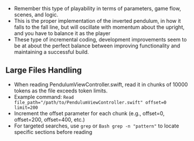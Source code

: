 - Remember this type of playability in terms of parameters, game flow, scenes, and logic.
- This is the proper implementation of the inverted pendulum, in how it falls to the fall line, but will oscillate with momentum about the upright, and you have to balance it as the player
- These type of incremental coding, development improvements seem to be at about the perfect balance between improving functionality and maintaining a successful build.

## Large Files Handling
- When reading PendulumViewController.swift, read it in chunks of 10000 tokens as the file exceeds token limits.
- Example command: `Read file_path="/path/to/PendulumViewController.swift" offset=0 limit=200`
- Increment the offset parameter for each chunk (e.g., offset=0, offset=200, offset=400, etc.)
- For targeted searches, use `grep` or `Bash grep -n "pattern"` to locate specific sections before reading